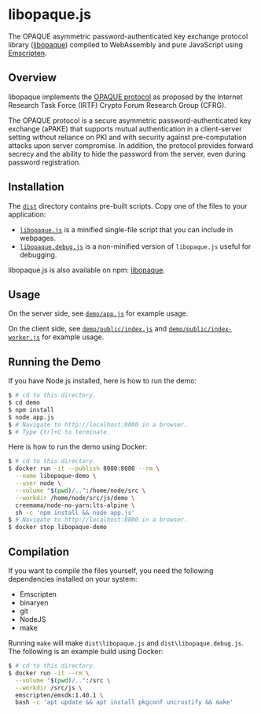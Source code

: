 # libopaque.js

The OPAQUE asymmetric password-authenticated key exchange protocol library
([libopaque](https://github.com/stef/libopaque)) compiled to WebAssembly and
pure JavaScript using [Emscripten](https://github.com/kripken/emscripten).

## Overview

libopaque implements the
[OPAQUE protocol](https://github.com/cfrg/draft-irtf-cfrg-opaque) as proposed
by the Internet Research Task Force (IRTF) Crypto Forum Research Group
(CFRG).

The OPAQUE protocol is a secure asymmetric password-authenticated key exchange
(aPAKE) that supports mutual authentication in a client-server setting without
reliance on PKI and with security against pre-computation attacks upon server
compromise. In addition, the protocol provides forward secrecy and the ability
to hide the password from the server, even during password registration.

## Installation

The [`dist`](https://github.com/stef/libopaque/tree/master/js/dist) directory
contains pre-built scripts. Copy one of the files to your application:

- [`libopaque.js`](https://github.com/stef/libopaque/tree/master/js/dist/libopaque.js)
  is a minified single-file script that you can include in webpages.
- [`libopaque.debug.js`](https://github.com/stef/libopaque/tree/master/js/dist/libopaque.debug.js)
  is a non-minified version of `libopaque.js` useful for debugging.

libopaque.js is also available on npm:
[libopaque](https://www.npmjs.com/package/libopaque).

## Usage

On the server side, see
[`demo/app.js`](https://github.com/stef/libopaque/tree/master/js/demo/app.js)
for example usage.

On the client side, see
[`demo/public/index.js`](https://github.com/stef/libopaque/tree/master/js/demo/public/index.js)
and
[`demo/public/index-worker.js`](https://github.com/stef/libopaque/tree/master/js/demo/public/index-worker.js)
for example usage.

## Running the Demo

If you have Node.js installed, here is how to run the demo:

```sh
$ # cd to this directory.
$ cd demo
$ npm install
$ node app.js
$ # Navigate to http://localhost:8080 in a browser.
$ # Type Ctrl+C to terminate.
```

Here is how to run the demo using Docker:

```sh
$ # cd to this directory.
$ docker run -it --publish 8080:8080 --rm \
  --name libopaque-demo \
  --user node \
  --volume "$(pwd)/..":/home/node/src \
  --workdir /home/node/src/js/demo \
  creemama/node-no-yarn:lts-alpine \
  sh -c 'npm install && node app.js'
$ # Navigate to http://localhost:8080 in a browser.
$ docker stop libopaque-demo
```

## Compilation

If you want to compile the files yourself, you need the following dependencies
installed on your system:

- Emscripten
- binaryen
- git
- NodeJS
- make

Running `make` will make `dist\libopaque.js` and `dist\libopaque.debug.js`. The
following is an example build using Docker:

```sh
$ # cd to this directory.
$ docker run -it --rm \
  --volume "$(pwd)/..":/src \
  --workdir /src/js \
  emscripten/emsdk:1.40.1 \
  bash -c 'apt update && apt install pkgconf uncrustify && make'
```
